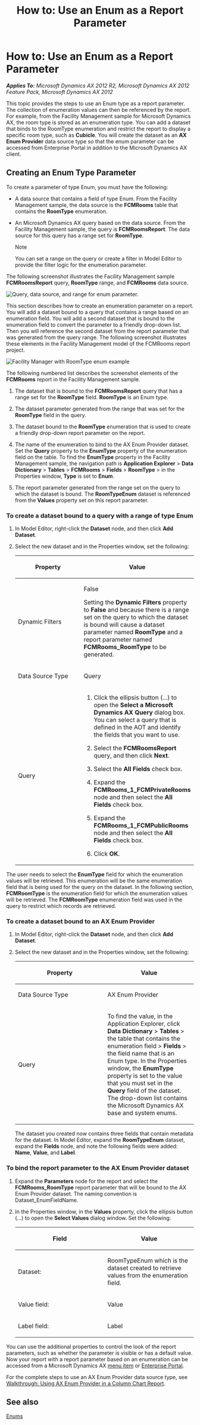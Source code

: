 ﻿---
title: 'How to: Use an Enum as a Report Parameter'
TOCTitle: 'How to: Use an Enum as a Report Parameter'
ms:assetid: 8dce6344-12ac-4c81-91b7-69fd1e7beb65
ms:mtpsurl: https://technet.microsoft.com/en-us/library/Ee873271(v=AX.60)
ms:contentKeyID: 28119397
ms.date: 11/07/2012
mtps_version: v=AX.60
---

# How to: Use an Enum as a Report Parameter 


_**Applies To:** Microsoft Dynamics AX 2012 R2, Microsoft Dynamics AX 2012 Feature Pack, Microsoft Dynamics AX 2012_

This topic provides the steps to use an Enum type as a report parameter. The collection of enumeration values can then be referenced by the report. For example, from the Facility Management sample for Microsoft Dynamics AX, the room type is stored as an enumeration type. You can add a dataset that binds to the RoomType enumeration and restrict the report to display a specific room type, such as **Cubicle**. You will create the dataset as an **AX Enum Provider** data source type so that the enum parameter can be accessed from Enterprise Portal in addition to the Microsoft Dynamics AX client.

## Creating an Enum Type Parameter

To create a parameter of type Enum, you must have the following:

  - A data source that contains a field of type Enum. From the Facility Management sample, the data source is the **FCMRooms** table that contains the **RoomType** enumeration.

  - An Microsoft Dynamics AX query based on the data source. From the Facility Management sample, the query is **FCMRoomsReport**. The data source for this query has a range set for **RoomType**.
    

    > [!NOTE]
    > <P>You can set a range on the query or create a filter in Model Editor to provide the filter logic for the enumeration parameter.</P>



The following screenshot illustrates the Facility Management sample **FCMRoomsReport** query, **RoomType** range, and **FCMRooms** data source.

![Query, data source, and range for enum parameter.](images/Ee873271.ReportEnumParameter_RoomType(AX.60).jpg "Query, data source, and range for enum parameter.")

This section describes how to create an enumeration parameter on a report. You will add a dataset bound to a query that contains a range based on an enumeration field. You will add a second dataset that is bound to the enumeration field to convert the parameter to a friendly drop-down list. Then you will reference the second dataset from the report parameter that was generated from the query range. The following screenshot illustrates these elements in the Facility Management model of the FCMRooms report project.

![Facility Manager with RoomType enum example](images/Ee873271.RoomTypeAll(AX.60).png "Facility Manager with RoomType enum example")

The following numbered list describes the screenshot elements of the **FCMRooms** report in the Facility Management sample.

1.  The dataset that is bound to the **FCMRoomsReport** query that has a range set for the **RoomType** field. **RoomType** is an Enum type.

2.  The dataset parameter generated from the range that was set for the **RoomType** field in the query.

3.  The dataset bound to the **RoomType** enumeration that is used to create a friendly drop-down report parameter on the report.

4.  The name of the enumeration to bind to the AX Enum Provider dataset. Set the **Query** property to the **EnumType** property of the enumeration field on the table. To find the **EnumType** property in the Facility Management sample, the navigation path is **Application Explorer** \> **Data Dictionary** \> **Tables** \> **FCMRooms** \> **Fields** \> **RoomType** \> in the Properties window, **Type** is set to **Enum**.

5.  The report parameter generated from the range set on the query to which the dataset is bound. The **RoomTypeEnum** dataset is referenced from the **Values** property set on this report parameter.

### To create a dataset bound to a query with a range of type Enum

1.  In Model Editor, right-click the **Dataset** node, and then click **Add Dataset**.

2.  Select the new dataset and in the Properties window, set the following:
    
    <table>
    <colgroup>
    <col style="width: 50%" />
    <col style="width: 50%" />
    </colgroup>
    <thead>
    <tr class="header">
    <th><p>Property</p></th>
    <th><p>Value</p></th>
    </tr>
    </thead>
    <tbody>
    <tr class="odd">
    <td><p>Dynamic Filters</p></td>
    <td><p>False</p>
    <p>Setting the <strong>Dynamic Filters</strong> property to <strong>False</strong> and because there is a range set on the query to which the dataset is bound will cause a dataset parameter named <strong>RoomType</strong> and a report parameter named <strong>FCMRooms_RoomType</strong> to be generated.</p></td>
    </tr>
    <tr class="even">
    <td><p>Data Source Type</p></td>
    <td><p>Query</p></td>
    </tr>
    <tr class="odd">
    <td><p>Query</p></td>
    <td><ol>
    <li><p>Click the ellipsis button (...) to open the <strong>Select a Microsoft Dynamics AX Query</strong> dialog box. You can select a query that is defined in the AOT and identify the fields that you want to use.</p></li>
    <li><p>Select the <strong>FCMRoomsReport</strong> query, and then click <strong>Next</strong>.</p></li>
    <li><p>Select the <strong>All Fields</strong> check box.</p></li>
    <li><p>Expand the <strong>FCMRooms_1_FCMPrivateRooms</strong> node and then select the <strong>All Fields</strong> check box.</p></li>
    <li><p>Expand the <strong>FCMRooms_1_FCMPublicRooms</strong> node and then select the <strong>All Fields</strong> check box.</p></li>
    <li><p>Click <strong>OK</strong>.</p></li>
    </ol></td>
    </tr>
    </tbody>
    </table>


The user needs to select the **EnumType** field for which the enumeration values will be retrieved. This enumeration will be the same enumeration field that is being used for the query on the dataset. In the following section, **FCMRoomType** is the enumeration field for which the enumeration values will be retrieved. The **FCMRoomType** enumeration field was used in the query to restrict which records are retrieved.

### To create a dataset bound to an AX Enum Provider

1.  In Model Editor, right-click the **Dataset** node, and then click **Add Dataset**.

2.  Select the new dataset and in the Properties window, set the following:
    
    <table>
    <colgroup>
    <col style="width: 50%" />
    <col style="width: 50%" />
    </colgroup>
    <thead>
    <tr class="header">
    <th><p>Property</p></th>
    <th><p>Value</p></th>
    </tr>
    </thead>
    <tbody>
    <tr class="odd">
    <td><p>Data Source Type</p></td>
    <td><p>AX Enum Provider</p></td>
    </tr>
    <tr class="even">
    <td><p>Query</p></td>
    <td><p>To find the value, in the Application Explorer, click <strong>Data Dictionary</strong> &gt; <strong>Tables</strong> &gt; the table that contains the enumeration field &gt; <strong>Fields</strong> &gt; the field name that is an Enum type. In the Properties window, the <strong>EnumType</strong> property is set to the value that you must set in the <strong>Query</strong> field of the dataset. The drop-down list contains the Microsoft Dynamics AX base and system enums.</p></td>
    </tr>
    </tbody>
    </table>
    
    The dataset you created now contains three fields that contain metadata for the dataset. In Model Editor, expand the **RoomTypeEnum** dataset, expand the **Fields** node, and note the following fields were added: **Name**, **Value**, and **Label**.

### To bind the report parameter to the AX Enum Provider dataset

1.  Expand the **Parameters** node for the report and select the **FCMRooms\_RoomType** report parameter that will be bound to the AX Enum Provider dataset. The naming convention is Dataset\_EnumFieldName.

2.  In the Properties window, in the **Values** property, click the ellipsis button (...) to open the **Select Values** dialog window. Set the following:
    
    <table>
    <colgroup>
    <col style="width: 50%" />
    <col style="width: 50%" />
    </colgroup>
    <thead>
    <tr class="header">
    <th><p>Field</p></th>
    <th><p>Value</p></th>
    </tr>
    </thead>
    <tbody>
    <tr class="odd">
    <td><p>Dataset:</p></td>
    <td><p>RoomTypeEnum which is the dataset created to retrieve values from the enumeration field.</p></td>
    </tr>
    <tr class="even">
    <td><p>Value field:</p></td>
    <td><p>Value</p></td>
    </tr>
    <tr class="odd">
    <td><p>Label field:</p></td>
    <td><p>Label</p></td>
    </tr>
    </tbody>
    </table>


You can use the additional properties to control the look of the report parameters, such as whether the parameter is visible or has a default value. Now your report with a report parameter based on an enumeration can be accessed from a Microsoft Dynamics AX [menu item](how-to-create-a-menu-item-for-a-report.md) or [Enterprise Portal](https://technet.microsoft.com/en-us/library/cc571238\(v=ax.60\)).

For the complete steps to use an AX Enum Provider data source type, see [Walkthrough: Using AX Enum Provider in a Column Chart Report](walkthrough-using-ax-enum-provider-in-a-column-chart-report.md).

## See also

[Enums](https://technet.microsoft.com/en-us/library/aa881702\(v=ax.60\))

